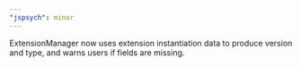 ```yaml
---
"jspsych": minor
---
```


ExtensionManager now uses extension instantiation data to produce version and type, and warns users if fields are missing.
